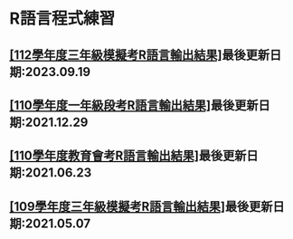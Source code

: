 # <h1>R語言程式練習</h1>
<h2><a href="https://tjjh.github.io/112MT/">[112學年度三年級模擬考R語言輸出結果]</a>最後更新日期:2023.09.19</h2>
<h2><a href="https://tjjh.github.io/110RT/">[110學年度一年級段考R語言輸出結果]</a>最後更新日期:2021.12.29</h2>
<h2><a href="https://tjjh.github.io/110ET/">[110學年度教育會考R語言輸出結果]</a>最後更新日期:2021.06.23</h2>
<h2><a href="https://tjjh.github.io/109MT/">[109學年度三年級模擬考R語言輸出結果]</a>最後更新日期:2021.05.07</h2>
